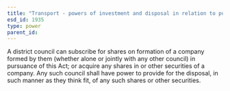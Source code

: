 ```yaml
---
title: "Transport - powers of investment and disposal in relation to public transport companies"
esd_id: 1935
type: power
parent_id:  
---
```


A district council can subscribe for shares on formation of a company formed by them (whether alone or jointly with any other council) in pursuance of this Act; or acquire any shares in or other securities of a company.  Any such council shall have power to provide for the disposal, in such manner as they think fit, of any such shares or other securities.

